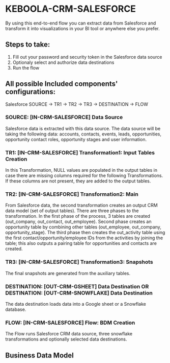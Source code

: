 # KEBOOLA-CRM-SALESFORCE

By using this end-to-end flow you can extract data from Salesforce and transform it into visualizations in your BI tool or anywhere else you prefer.

## Steps to take:
1. Fill out your password and security token in the Salesforce data source
2. Optionaly select and authorize data destinations
3. Run the flow

## All possible Included components' configurations:

Salesforce SOURCE -> TR1 -> TR2 -> TR3 -> DESTINATION -> FLOW


### SOURCE: [IN-CRM-SALESFORCE] Data Source

Salesforce data is extracted with this data source. The data source will be taking the following data: accounts, contacts, events, leads, opportunities, opportunity contact roles, opportunity stages and user information.

### TR1: [IN-CRM-SALESFORCE] Transformation1: Input Tables Creation

In this Transformation, NULL values are populated in the output tables in case there are missing columns required for the following Transformations. If these columns are not present, they are added to the output tables.

### TR2: [IN-CRM-SALESFORCE] Transformation2: Main

From Salesforce data, the second transformation creates an output CRM data model (set of output tables). There are three phases to the transformation. In the first phase of the process, 3 tables are created (out_company, out_contact, out_employee). Second phase creates an opportunity table by combining other tables (out_employee, out_company, opportunity_stage). The third phase then creates the out_activity table using the first contact/opportunity/employee IDs from the activities by joining the table; this also outputs a pairing table for opportunities and contacts are created.

### TR3: [IN-CRM-SALESFORCE] Transformation3: Snapshots

The final snapshots are generated from the auxiliary tables.

### DESTINATION: [OUT-CRM-GSHEET] Data Destination OR DESTINATION: [OUT-CRM-SNOWFLAKE] Data Destination

The data destination loads data into a Google sheet or a Snowflake database.

### FLOW: [IN-CRM-SALESFORCE] Flow: BDM Creation

The Flow runs Salesforce CRM data source, three snowflake transformations and optionally selected data destinations.

## Business Data Model

